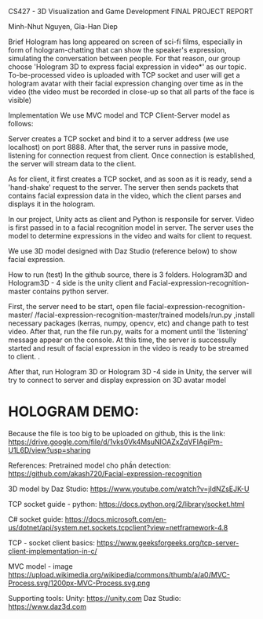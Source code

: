 CS427 - 3D Visualization and Game Development
FINAL PROJECT REPORT 

Minh-Nhut Nguyen, Gia-Han Diep		 
           

Brief
Hologram has long appeared on screen of sci-fi films, especially in form of hologram-chatting that can show the speaker's expression, simulating the conversation between people. For that reason, our group choose 'Hologram 3D to express facial expression in video*' as our topic. To-be-processed video is uploaded with TCP socket and user will get a hologram avatar with their facial expression changing over time as in the video (the video must be recorded in close-up so that all parts of the face is visible)

Implementation 
We use MVC model and TCP Client-Server model as follows: 

Server creates a TCP socket and bind it to a server address (we use localhost) on port 8888. After that, the server runs in passive mode, listening for connection request from client. Once connection is established, the server will stream data to the client. 

As for client, it first creates a TCP socket, and as soon as it is ready, send a 'hand-shake' request to the server. The server then sends packets that contains facial expression data in the video, which the client parses and displays it in the hologram. 

In our project, Unity acts as client and Python is responsile for server. Video is first passed in to a facial recognition model in server. The server uses the model to determine expressions in the video and waits for client to request. 

We use 3D model designed with Daz Studio (reference below) to show facial expression. 

How to run (test) 
In the github source, there is 3 folders. Hologram3D and Hologram3D - 4 side is the unity client and Facial-expression-recognition-master contains python server. 

First, the server need to be start, open file  facial-expression-recognition-master/ /facial-expression-recognition-master/trained models/run.py ,install necessary packages (kerras, numpy, opencv, etc) and change path to test video. After that, run the file run.py, waits for a moment until the 'listening' message appear on the console. At this time, the server is successully started and result of facial expression in the video is ready to be streamed to client. . 

After that, run Hologram 3D or Hologram 3D -4 side in Unity, the server will try to connect to server and display expression on 3D avatar model

# HOLOGRAM DEMO:
Because the file is too big to be uploaded on github, this is the link:
https://drive.google.com/file/d/1vks0Vk4MsuNIOAZxZqVFIAgiPm-U1L6D/view?usp=sharing

References:
Pretrained model cho phần detection:
https://github.com/akash720/Facial-expression-recognition

3D model by Daz Studio:
https://www.youtube.com/watch?v=jIdNZsEJK-U

TCP socket guide - python: 
https://docs.python.org/2/library/socket.html

C# socket guide: 
https://docs.microsoft.com/en-us/dotnet/api/system.net.sockets.tcpclient?view=netframework-4.8

TCP - socket client basics: 
https://www.geeksforgeeks.org/tcp-server-client-implementation-in-c/

MVC model - image
https://upload.wikimedia.org/wikipedia/commons/thumb/a/a0/MVC-Process.svg/1200px-MVC-Process.svg.png

Supporting tools: 
Unity:		https://unity.com
Daz Studio:	https://www.daz3d.com
